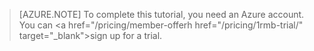 > [AZURE.NOTE] To complete this tutorial, you need an Azure account. You can <a href="/pricing/member-offerh href="/pricing/1rmb-trial/" target="_blank">sign up for a trial</a>.
